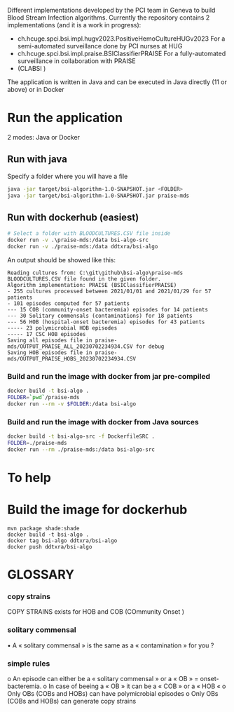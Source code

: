 Different implementations developed by the PCI team in Geneva to build Blood Stream Infection algorithms.
Currently the repository contains 2 implementations (and it is a work in progress):

* ch.hcuge.spci.bsi.impl.hugv2023.PositiveHemoCultureHUGv2023 For a semi-automated surveillance done by PCI nurses at HUG
* ch.hcuge.spci.bsi.impl.praise.BSIClassifierPRAISE For a fully-automated surveillance in collaboration with PRAISE
* (CLABSI )

The application is written in Java and can be executed in Java directly (11 or above) or in Docker
# Run the application
2 modes: Java or Docker

## Run with java
Specify a folder where you will have a file 
```bash
java -jar target/bsi-algorithm-1.0-SNAPSHOT.jar <FOLDER>
java -jar target/bsi-algorithm-1.0-SNAPSHOT.jar praise-mds
```

## Run with dockerhub (easiest)

```bash
# Select a folder with BLOODCULTURES.CSV file inside
docker run -v .\praise-mds:/data bsi-algo-src
docker run -v ./praise-mds:/data ddtxra/bsi-algo
```
An output should be showed like this:
```
Reading cultures from: C:\git\github\bsi-algo\praise-mds
BLOODCULTURES.CSV file found in the given folder.
Algorithm implementation: PRAISE (BSIClassifierPRAISE)
- 255 cultures processed between 2021/01/01 and 2021/01/29 for 57 patients
- 101 episodes computed for 57 patients
--- 15 COB (community-onset bacteremia) episodes for 14 patients
--- 30 Solitary commensals (contaminations) for 18 patients
--- 56 HOB (hospital-onset bacteremia) episodes for 43 patients
----- 23 polymicrobial HOB episodes
----- 17 CSC HOB episodes
Saving all episodes file in praise-mds/OUTPUT_PRAISE_ALL_20230702234934.CSV for debug
Saving HOB episodes file in praise-mds/OUTPUT_PRAISE_HOBS_20230702234934.CSV
```

### Build and run the image with docker from jar pre-compiled
```bash
docker build -t bsi-algo .
FOLDER=`pwd`/praise-mds
docker run --rm -v $FOLDER:/data bsi-algo
```

### Build and run the image with docker from Java sources
```bash
docker build -t bsi-algo-src -f DockerfileSRC .
FOLDER=./praise-mds
docker run --rm ./praise-mds:/data bsi-algo-src
```


# To help
# Build the image for dockerhub
```
mvn package shade:shade
docker build -t bsi-algo .
docker tag bsi-algo ddtxra/bsi-algo  
docker push ddtxra/bsi-algo
```

# GLOSSARY 

### copy strains

COPY STRAINS exists for HOB and COB (COmmunity Onset )

### solitary commensal

•	A « solitary commensal » is the same as a « contamination » for you ?


### simple rules

o	An episode can either be a « solitary commensal » or a « OB » = onset-bacteremia.
o	In case of beeing a « OB » it can be a « COB » or a « HOB «
o	Only OBs (COBs and HOBs) can have polymicrobial episodes
o	Only OBs (COBs and HOBs) can generate  copy strains
